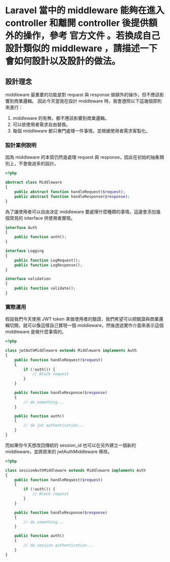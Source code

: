 # Laravel 當中的 middleware 能夠在進入 controller 和離開 controller 後提供額外的操作，參考 官方文件 。若換成自己設計類似的 middleware ，請描述一下會如何設計以及設計的做法。

## 設計理念

middleware 最重要的功能是對 request 與 response 做額外的操作，但不應該影響到商業邏輯。
因此今天當我在設計 middleware 時，我會遵照以下這幾個原則來進行：
1. middleware 的有無，都不應該影響到商業邏輯。
2. 可以依使用者需求自由替換。
3. 每個 middleware 都只專門處理一件事情，並根據使用者需求客製化。

### 設計案例說明

因為 middleware 的本質仍然是處理 request 與 response，因此在初始的抽象類別上，不會做過多的設計。

```php
<?php

abstract class Middleware
{
    public abstract function handleRequest($request);
    public abstract function handleResponse($response);
}
```

為了讓使用者可以自由決定 middleware 要處理什麼種類的事情，這邊會添加幾個常見的 interface 供使用者實現。

```php
interface Auth
{
    public function auth();
}

interface Logging
{
    public function LogRequest();
    public function LogResponse();
}

interface validation
{
    public function validate();
}
```

### 實際運用

假設我們今天使用 JWT token 來做使用者的驗證，我們希望可以把驗證與商業邏輯切開，就可以像這樣自己實現一個 middleware，然後透過實作介面來表示這個 middleware 是做什麼事情的。

```php
<?php

class jwtAuthMiddleware extends Middleware implements Auth
{
    public function handleRequest($request)
    {
        if (!auth()) {
            // Block request
        }
    }

    public function handleResponse($response)
    {
        // do something...
    }

    public function auth()
    {
        // do jwt authentication...
    }
}
```

而如果你今天想改回傳統的 session_id 也可以在另外建立一個新的 middleware，並將原來的 jwtAuthMiddleware 移除。

```php
<?php

class sessionAuthMiddleware extends Middleware implements Auth
{
    public function handleRequest($request)
    {
        if (!auth()) {
            // Block request
        }
    }

    public function handleResponse($response)
    {
        // do something...
    }

    public function auth()
    {
        // do session authentication...
    }
}
```